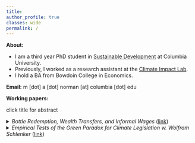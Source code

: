 ```yaml
---
title: 
author_profile: true
classes: wide
permalink: /
---
```

**About:**
- I am a third year PhD student in [Sustainable Development](https://www.sipa.columbia.edu/academics/programs/phd-sustainable-development) at Columbia University.
- Previously, I worked as a research assistant at the [Climate Impact Lab](https://impactlab.org/).
- I hold a BA from Bowdoin College in Economics.

**Email:**  m [dot] a [dot] norman [at] columbia [dot] edu

**Working papers:**

click title for abstract
<details><summary> <em>Bottle Redemption, Wealth Transfers, and Informal Wages</em> (<a href="https://mayaanorman.github.io/docs/bottlebills.pdf">link</a>) </summary>
<HR>
<P style="max-width:80%"><em>
This paper shows that waste policy can improve birth outcomes in marginalized populations to a similar extent as EITC, a widely studied welfare program. Between 1973 and 1990, ten states introduced deposit refund programs for beverage containers. Policy introductions are associated with a .6-3.7% reduction in the incidence of low birth weight among mothers with less than a high school education.
A simple labor supply model implies that deposit refund programs create opportunities for informal labor among the working poor. This paper’s results indicate that informal work in recycling alleviated gaps in welfare policy during the study period.
</em></P>
</details>
<details><summary> <em>Empirical Tests of the Green Paradox for Climate Legislation w. Wolfram Schlenker</em> (<a href="https://mayaanorman.github.io/docs/greenparadox.pdf">link</a>) </summary>
<P><em>
The Green Paradox posits that fossil fuel markets respond to changing expectations about climate legislation, which limits future consumption, by shifting consumption to the present through lower present-day prices. We demonstrate that oil futures responded negatively to daily changes in the prediction market's expectations that the Waxman-Markey bill — the US climate bill discussed in 2009-2010 — would pass. This effect is consistent across various maturities as the proposed legislation would reset the entire price and consumption path, unlike temporary supply or demand shocks that phase out over time. The bill’s passage would have increased current global oil consumption by 2-4\%. Furthermore, a strengthening of climate policy, as measured by monthly variations in media salience regarding climate policy over the last four decades, and two court rulings signaling limited future fossil fuel use, were associated with negative abnormal oil future returns. Taken together, our findings confirm that restricting future fossil fuel use will accelerate current-day consumption.
</em></P>
</details>







